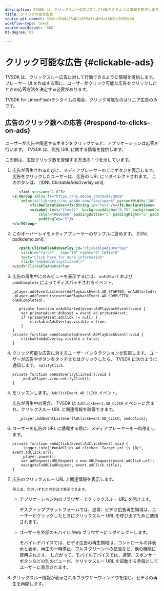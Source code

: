 ```yaml
---
description: TVSDK は、クリックスルー広告に対して行動できるように情報を提供します。 プレーヤー UI を作成する際に、ユーザーがクリック可能な広告をクリックしたときの応答方法を決定する必要があります。
title: クリック可能な広告
source-git-commit: 02ebc3548a254b2a6554f1ab34afbb3ea5f09bb8
workflow-type: tm+mt
source-wordcount: '362'
ht-degree: 0%

---
```


# クリック可能な広告 {#clickable-ads}

TVSDK は、クリックスルー広告に対して行動できるように情報を提供します。 プレーヤー UI を作成する際に、ユーザーがクリック可能な広告をクリックしたときの応答方法を決定する必要があります。

TVSDK for LinearFlashランタイムの場合、クリック可能なのはリニア広告のみです。

## 広告のクリック数への応答 {#respond-to-clicks-on-ads}

ユーザーが広告や関連するボタンをクリックすると、アプリケーションは応答を行います。 TVSDK は、宛先 URL に関する情報を提供します。

この例は、広告クリック数を管理する方法の 1 つを示しています。

1. 広告が再生されるたびに、メディアプレーヤーの上にボタンを表示します。 広告をクリックしたユーザーは、広告の URL にリダイレクトされます。 このボタンは、 [!DNL ClickableAdsOverlay.xml].

   ```xml
      <?xml version="1.0"?> 
   <s:VGroup xmlns:fx="https://ns.adobe.com/mxml/2009"  
       xmlns:s="library://ns.adobe.com/flex/spark" percentWidth="100" horizontalAlign="center">     
           <fx:Declarations><fx:String id="text"/></fx:Declarations> 
           <s:Label text="{text}"  backgroundAlpha="0.75" backgroundColor="#DEDEDE"  
               color="#000000" paddingBottom="5" paddingRight="5" paddingLeft="5"  
               paddingTop="5"/> 
   </s:VGroup>
   ```

1. このオーバーレイをメディアプレーヤーのサンプルに含めます。 [!DNL psdkdemo.xml].

   ```xml
      <psdk:ClickableAdsOverlay id="clickableAdsOverlay"  
       visible="false"   top="10" right="0" left="0"  
       text="Click here for more information"   
       click="onAdsOverlayClicked()" 
   </psdk:ClickableAdsOverlay
   ```

1. 広告の再生中にのみビューを表示するには、 `onAdStart` および `onAdComplete` によってディスパッチされるイベント。

   ```
   _player.addEventListener(AdPlaybackEvent.AD_STARTED, onAdStarted); 
   _player.addEventListener(AdPlaybackEvent.AD_COMPLETED, onAdCompleted); 
   ```

   ```
      private function onAdStarted(event:AdPlaybackEvent):void { 
       var primaryAsset:AdAsset = event.ad.primaryAsset; 
       if (primaryAsset.adClick != null) { 
           clickableAdsOverlay.visible = true;  
       } 
   } 
   private function onAdCompleted(event:AdPlaybackEvent):void { 
       clickableAdsOverlay.visible = false; 
   }
   ```

1. クリック可能な広告に対するユーザーインタラクションを監視します。 ユーザーが広告やボタンをタッチまたはクリックしたら、 TVSDK に次のように通知します。 `notifyClick`.

   ```
   private function onAdsOverlayClicked():void {     
       _mediaPlayer.view.notifyClick(); 
   }
   ```

1. をリッスンします。 `AdclickEvent.AD_CLICK` イベント。

   広告が再生中の場合、 TVSDK は `AdClickEvent.AD_CLICK` イベントに含まれ、クリックスルー URL と関連情報を取得できます。

   ```
      _player.addEventListener(AdClickEvent.AD_CLICK, onAdClick);
   ```

1. ユーザーを広告の URL に誘導する際に、メディアプレーヤーを一時停止します。

   ```
   private function onAdClick(event:AdClickEvent):void { 
       _logger.info("#onAdClick Ad clicked. Target url is {0}", event.adClick.url);  
       _player.pause(); 
       var adRequest:URLRequest = new URLRequest(event.adClick.url); 
       navigateToURL(adRequest, event.adClick.title); 
   }
   ```

1. 広告のクリックスルー URL と関連情報を表示します。

       例えば、次のいずれかの方法で表示できます。
   
   * アプリケーション内のブラウザーでクリックスルー URL を開きます。

     デスクトッププラットフォームでは、通常、ビデオ広告再生領域は、ユーザーがクリックしたときにクリックスルー URL を呼び出すために使用されます。
   * ユーザーを外部のモバイル Web ブラウザーにリダイレクトします。

     モバイルデバイスでは、ビデオ広告の再生領域は、コントロールの非表示と表示、再生の一時停止、フルスクリーンへの拡張など、他の機能に使用されます。 したがって、モバイルデバイスでは、通常、スポンサーボタンなどの別のビューが、クリックスルー URL を起動する手段としてユーザーに表示されます。

1. クリックスルー情報が表示されるブラウザーウィンドウを閉じ、ビデオの再生を再開します。

